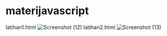 # materijavascript
latihan1.html
![Screenshot (12)](https://github.com/Shandraaa/materijavascript/assets/132535771/7779843c-c7cf-4846-aa78-c16b6750b34b)
latihan2.html
![Screenshot (13)](https://github.com/Shandraaa/materijavascript/assets/132535771/574fd206-9b18-4808-b60b-933cdc128ccf)
